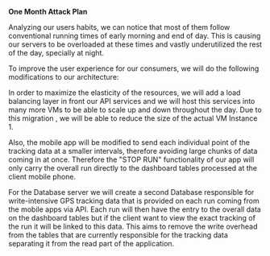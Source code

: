 **One Month Attack Plan**

Analyzing our users habits, we can notice that most of them follow conventional running times of early morning and end of day. This is causing our servers to be overloaded at these times and vastly underutilized the rest of the day, specially at night. 

To improve the user experience for our consumers, we will do the following modifications to our architecture:

In order to maximize the elasticity of the resources, we will add a load balancing layer in front our API services and we will host this services into many more VMs to be able to scale up and down throughout the day. Due to this migration , we will be able to reduce the size of the actual VM Instance 1.

Also, the mobile app will be modified to send each individual point of the tracking data at a smaller intervals, therefore avoiding large chunks of data coming in at once. Therefore the "STOP RUN" functionality of our app will only carry the overall run directly to the dashboard tables processed at the client mobile phone. 

For the Database server we will create a second Database responsible for write-intensive GPS tracking data that is provided on each run coming from the mobile apps via API. Each run will then have the entry to the overall data on the dashboard tables but if the client want to view the exact tracking of the run it will be linked to this data. This aims to remove the write overhead from the tables that are currently responsible for the tracking data separating it from the read part of the application.
